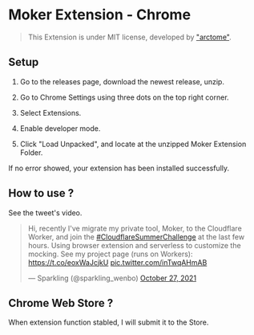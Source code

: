# Moker Extension - Chrome

> This Extension is under MIT license, developed by ["arctome"](https://github.com/arctome).

## Setup

1. Go to the releases page, download the newest release, unzip.

2. Go to Chrome Settings using three dots on the top right corner.

3. Select Extensions.

4. Enable developer mode.

5. Click "Load Unpacked", and locate at the unzipped Moker Extension Folder.

If no error showed, your extension has been installed successfully.

## How to use ?

See the tweet's video.

<blockquote class="twitter-tweet"><p lang="en" dir="ltr">Hi, recently I&#39;ve migrate my private tool, Moker, to the Cloudflare Worker, and join the <a href="https://twitter.com/hashtag/CloudflareSummerChallenge?src=hash&amp;ref_src=twsrc%5Etfw">#CloudflareSummerChallenge</a> at the last few hours. Using browser extension and serverless to customize the mocking. See my project page (runs on Workers): <a href="https://t.co/eoxWaJcjkU">https://t.co/eoxWaJcjkU</a> <a href="https://t.co/inTwqAHmAB">pic.twitter.com/inTwqAHmAB</a></p>&mdash; Sparkling (@sparkling_wenbo) <a href="https://twitter.com/sparkling_wenbo/status/1453450103021137920?ref_src=twsrc%5Etfw">October 27, 2021</a></blockquote>

## Chrome Web Store ?

When extension function stabled, I will submit it to the Store.

